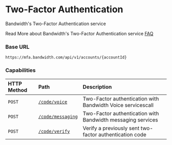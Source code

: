 # Two-Factor Authentication
Bandwidth's Two-Factor Authentication service

<aside class="alert general small">
<p>
Read More about Bandwidth's Two-Factor Authentication service <a href="http://dev.bandwidth.com/mfa">FAQ</a>
</p>
</aside>

### Base URL

`https://mfa.bandwidth.com/api/v1/accounts/{accountId}`

### Capabilities

| HTTP Method                    | Path                              | Description                                                 |
|:-------------------------------|:----------------------------------|:------------------------------------------------------------|
| <code class="post">POST</code> | [`/code/voice`](voice.md)         | Two-Factor authentication with Bandwidth Voice servicescall |
| <code class="post">POST</code> | [`/code/messaging`](messaging.md) | Two-Factor authentication with Bandwidth messaging services |
| <code class="post">POST</code> | [`/code/verify`](verify.md)       | Verify a previously sent two-factor authentication code     |
